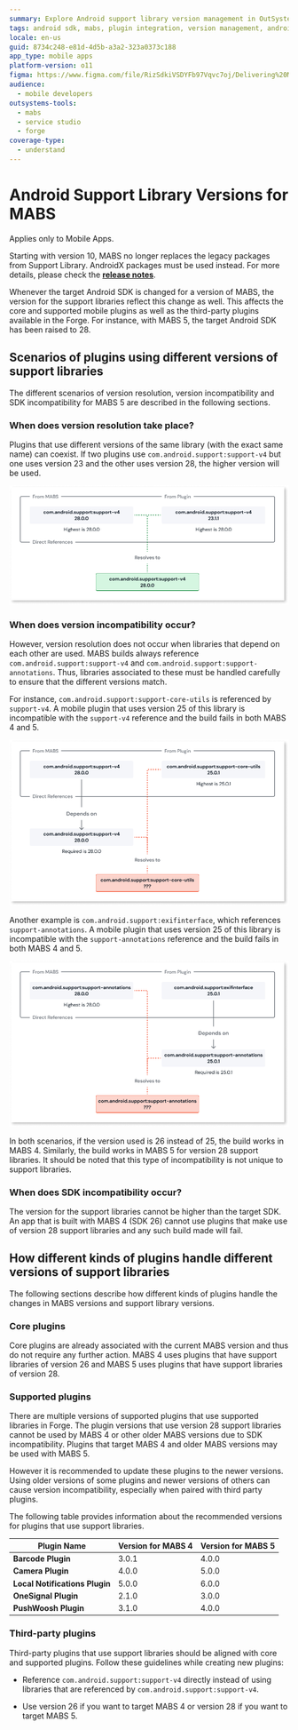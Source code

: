 ```yaml
---
summary: Explore Android support library version management in OutSystems 11 (O11) for MABS compatibility and plugin integration.
tags: android sdk, mabs, plugin integration, version management, androidx
locale: en-us
guid: 8734c248-e81d-4d5b-a3a2-323a0373c188
app_type: mobile apps
platform-version: o11
figma: https://www.figma.com/file/RizSdkiVSDYFb97Vqvc7oj/Delivering%20Mobile%20Apps?node-id=313:3
audience:
  - mobile developers
outsystems-tools:
  - mabs
  - service studio
  - forge
coverage-type:
  - understand
---
```


# Android Support Library Versions for MABS

<div class="info" markdown="1">

Applies only to Mobile Apps.

</div>

<div class="warning" markdown="1">

Starting with version 10, MABS no longer replaces the legacy packages from Support Library. AndroidX packages must be used instead. For more details, please check the **[release notes](https://success.outsystems.com/support/release_notes/mobile_apps_build_service_versions/mabs_10_release_notes/#breaking-changes)**.

</div>

Whenever the target Android SDK is changed for a version of MABS, the version for the support libraries reflect this change as well. This affects the core and supported mobile plugins as well as the third-party plugins available in the Forge. For instance, with MABS 5, the target Android SDK has been raised to 28.

## Scenarios of plugins using different versions of support libraries

The different scenarios of version resolution, version incompatibility and SDK incompatibility for MABS 5 are described in the following sections.

### When does version resolution take place?

Plugins that use different versions of the same library (with the exact same name) can coexist. If two plugins use `com.android.support:support-v4` but one uses version 23 and the other uses version 28, the higher version will be used.

![Flowchart illustrating the version resolution process when plugins use different versions of the same Android support library](images/android-support-library-versions-2-diag.png "Version Resolution Process")


### When does version incompatibility occur?

However, version resolution does not occur when libraries that depend on each other are used. MABS builds always reference `com.android.support:support-v4` and `com.android.support:support-annotations`. Thus, libraries associated to these must be handled carefully to ensure that the different versions match.

For instance, `com.android.support:support-core-utils` is referenced by `support-v4`. A mobile plugin that uses version 25 of this library is incompatible with the `support-v4` reference and the build fails in both MABS 4 and 5.

![Diagram illustrating version incompatibility when using support-core-utils library with different versions of support-v4](images/android-support-library-versions-3-diag.png "Version Incompatibility with Support Core Utils Library")

Another example is `com.android.support:exifinterface`, which references `support-annotations`. A mobile plugin that uses version 25 of this library is incompatible with the `support-annotations` reference and the build fails in both MABS 4 and 5.

![Diagram showing version incompatibility with exifinterface library that references different versions of support-annotations](images/android-support-library-versions-1-diag.png "Version Incompatibility with Support Annotations Library")

In both scenarios, if the version used is 26 instead of 25, the build works in MABS 4. Similarly, the build works in MABS 5 for version 28 support libraries.
It should be noted that this type of incompatibility is not unique to support libraries.

### When does SDK incompatibility occur?

The version for the support libraries cannot be higher than the target SDK. An app that is built with MABS 4 (SDK 26) cannot use plugins that make use of version 28 support libraries and any such build made will fail.

## How different kinds of plugins handle different versions of support libraries 

The following sections describe how different kinds of plugins handle the changes in MABS versions and support library versions.

### Core plugins

Core plugins are already associated with the current MABS version and thus do not require any further action. MABS 4 uses plugins that have support libraries of version 26 and MABS 5 uses plugins that have support libraries of version 28.

### Supported plugins

There are multiple versions of supported plugins that use supported libraries in Forge. The plugin versions that use version 28 support libraries cannot be used by MABS 4 or other older MABS versions due to SDK incompatibility. Plugins that target MABS 4 and older MABS versions may be used with MABS 5. 

However it is recommended to update these plugins to the newer versions. Using older versions of some plugins and newer versions of others can cause version incompatibility, especially when paired with third party plugins.

The following table provides information about the recommended versions for plugins that use support libraries.

|Plugin Name|Version for MABS 4	|Version for MABS 5|
|---|---|---|
|**Barcode Plugin**|3.0.1|4.0.0|
|**Camera Plugin**|4.0.0|5.0.0|
|**Local Notifications Plugin**|5.0.0|6.0.0|
|**OneSignal Plugin**|2.1.0|3.0.0|
|**PushWoosh Plugin**|3.1.0|4.0.0|

### Third-party plugins

Third-party plugins that use support libraries should be aligned with core and supported plugins. Follow these guidelines while creating new plugins:

* Reference `com.android.support:support-v4` directly instead of using libraries that are referenced by `com.android.support:support-v4`.

* Use version 26 if you want to target MABS 4 or version 28 if you want to target MABS 5.
